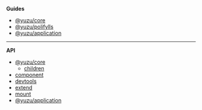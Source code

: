 **Guides**

- [@yuzu/core](packages/core/)
- [@yuzu/polifylls](packages/polyfills/)
- [@yuzu/application](packages/application/)

---

**API**

- [@yuzu/core](packages/core/api/)
  - [children](packages/core/api/children)
 - [component](packages/core/api/component)
 - [devtools](packages/core/api/devtools)
 - [extend](packages/core/api/extend)
 - [mount](packages/core/api/mount)
- [@yuzu/application](packages/application/api/)
  <!-- @yuzu/application -->
